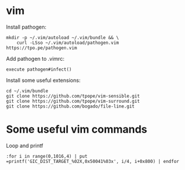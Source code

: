 # vim
Install pathogen:

    mkdir -p ~/.vim/autoload ~/.vim/bundle && \
        curl -LSso ~/.vim/autoload/pathogen.vim https://tpo.pe/pathogen.vim

Add pathogen to .vimrc:

    execute pathogen#infect()

Install some useful extensions:

    cd ~/.vim/bundle
    git clone https://github.com/tpope/vim-sensible.git
    git clone https://github.com/tpope/vim-surround.git
    git clone https://github.com/bogado/file-line.git

# Some useful vim commands
Loop and printf

    :for i in range(0,1016,4) | put =printf('GIC_DIST_TARGET_%02X,0x50041%03x', i/4, i+0x800) | endfor


